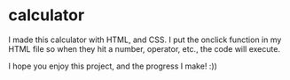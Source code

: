 
 
# calculator
I made this calculator with HTML, and CSS. I put the onclick function in my HTML file so when they hit a number, operator, etc., the code will execute. 

I hope you enjoy this project, and the progress I make! :))
